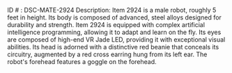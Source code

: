 ID # : DSC-MATE-2924
Description: Item 2924 is a male robot, roughly 5 feet in height. Its body is composed of advanced, steel alloys designed for durability and strength. Item 2924 is equipped with complex artificial intelligence programming, allowing it to adapt and learn on the fly. Its eyes are composed of high-end VR Jade LED, providing it with exceptional visual abilities. Its head is adorned with a distinctive red beanie that conceals its circuitry, augmented by a red cross earring hung from its left ear. The robot's forehead features a goggle on the forehead.